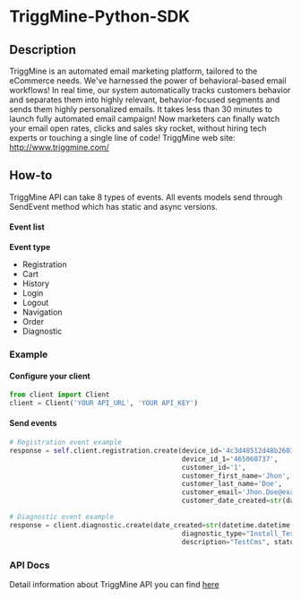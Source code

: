 # TriggMine-Python-SDK
## Description
TriggMine is an automated email marketing platform, tailored to the eCommerce needs. We've harnessed the power of behavioral-based email workflows! In real time, our system automatically tracks customers behavior and separates them into highly relevant, behavior-focused segments and sends them highly personalized emails.
It takes less than 30 minutes to launch fully automated email campaign! Now marketers can finally watch your email open rates, clicks and sales sky rocket, without hiring tech experts or touching a single line of code!
TriggMine web site: http://www.triggmine.com/

## How-to
TriggMine API сan take 8 types of events. All events models send through SendEvent method which has static and async versions.

#### Event list 
**Event type**
* Registration
* Cart
* History
* Login
* Logout
* Navigation
* Order
* Diagnostic

### Example
#### Configure your client
```Python
from client import Client
client = Client('YOUR API_URL', 'YOUR API_KEY')
```

#### Send events
```Python
# Registration event example
response = self.client.registration.create(device_id='4c3d48512d48b2603092b5a45ba74c8c', 
                                           device_id_1='465060737', 
                                           customer_id='1', 
                                           customer_first_name='Jhon', 
                                           customer_last_name='Doe', 
                                           customer_email='Jhon.Doe@example.com', 
                                           customer_date_created=str(datetime.datetime.now()))

# Diagnostic event example
response = client.diagnostic.create(date_created=str(datetime.datetime.now()),
                                           diagnostic_type="Install_Test_Plugin", 
                                           description="TestCms", status=1)
```

### API Docs
Detail information about TriggMine API you can find [here](https://triggmine.freshdesk.com/support/solutions/folders/22000162303)
 
